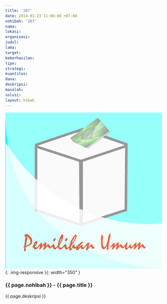 ```yaml
---
title: '267'
date: 2014-01-23 11:08:00 +07:00
nohibah: '267'
nama:
lokasi:
organisasi:
judul:
lama:
target:
keberhasilan:
tipe:
strategi:
kuantitas:
dana:
deskripsi:
masalah:
solusi:
layout: hibah
---
```


![267](/static/img/hibahcms/267.png){: .img-responsive }{: width="350" }

### {{ page.nohibah }} - {{ page.title }}

{{ page.deskripsi }}
